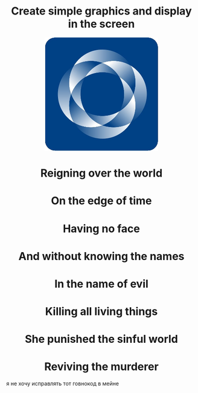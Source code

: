 <h1 align="center">Create simple graphics and display in the screen</h1>

<p align="center">
<img src ="https://github.com/nedostupnost/nedostupnost/blob/main/assets/logo_sibguti_.png?raw=true"/>
</p>

<h1 align="center">Reigning over the world</h1>
<h1 align="center">On the edge of time</h1>
<h1 align="center">Having no face</h1>
<h1 align="center">And without knowing the names</h1>
<h1 align="center">In the name of evil</h1>
<h1 align="center">Killing all living things</h1>
<h1 align="center">She punished the sinful world</h1>
<h1 align="center">Reviving the murderer</h1>


я не хочу исправлять тот говнокод в мейне
